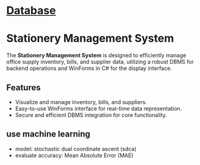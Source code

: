 # [Database](https://github.com/Trong111a/QLVPP_sql/tree/main)
# Stationery Management System

The **Stationery Management System** is designed to efficiently manage office supply inventory, bills, and supplier data, utilizing a robust DBMS for backend operations and WinForms in C# for the display interface.

## Features

- Visualize and manage inventory, bills, and suppliers.
- Easy-to-use WinForms interface for real-time data representation.
- Secure and efficient DBMS integration for core functionality.
## use machine learning 
- model: stochastic dual coordinate ascent (sdca)
- evaluate accuracy: Mean Absolute Error (MAE)

